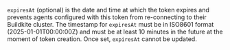 `expiresAt` (optional) is the date and time at which the token expires and prevents agents configured with this token from re-connecting to their Buildkite cluster. The timestamp for `expiresAt` must be in ISO8601 format (2025-01-01T00:00:00Z) and must be at least 10 minutes in the future at the moment of token creation. Once set, `expiresAt` cannot be updated.
